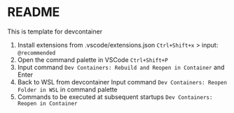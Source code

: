 # README

This is template for devcontainer

1. Install extensions from .vscode/extensions.json
    `Ctrl+Shift+x` > input: `@recommended`
1. Open the command palette in VSCode
    `Ctrl+Shift+P`
1. Input command
    `Dev Containers: Rebuild and Reopen in Container` and Enter
1. Back to WSL from devcontainer
    Input command `Dev Containers: Reopen Folder in WSL` in command palette
1. Commands to be executed at subsequent startups
    `Dev Containers: Reopen in Container`

